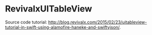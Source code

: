 # RevivalxUITableView
Source code tutorial: http://blog.revivalx.com/2015/02/23/uitableview-tutorial-in-swift-using-alamofire-haneke-and-swiftyjson/.
